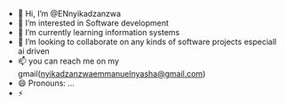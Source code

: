 - 👋 Hi, I’m @ENnyikadzanzwa
- 👀 I’m interested in Software development 
- 🌱 I’m currently learning information systems
- 💞️ I’m looking to collaborate on any kinds of software projects especiall ai driven
- 📫 you can reach me on my gmail(nyikadzanzwaemmanuelnyasha@gmail.com)
- 😄 Pronouns: ...
- ⚡

<!---
ENnyikadzanzwa/ENnyikadzanzwa is a ✨ special ✨ repository because its `README.md` (this file) appears on your GitHub profile.
You can click the Preview link to take a look at your changes.
--->
